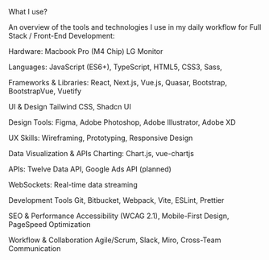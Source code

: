 What I use?

An overview of the tools and technologies I use in my daily workflow for Full Stack / Front-End Development:

Hardware:
Macbook Pro (M4 Chip)
LG Monitor 

Languages: 
JavaScript (ES6+), 
TypeScript, 
HTML5, 
CSS3, 
Sass,

Frameworks & Libraries: 
React, 
Next.js, 
Vue.js,
Quasar, 
Bootstrap, 
BootstrapVue, 
Vuetify

UI & Design
Tailwind CSS, 
Shadcn UI

Design Tools: 
Figma, 
Adobe Photoshop, 
Adobe Illustrator, 
Adobe XD

UX Skills: 
Wireframing, 
Prototyping, 
Responsive Design

Data Visualization & APIs
Charting: Chart.js, vue-chartjs

APIs: 
Twelve Data API, 
Google Ads API (planned)

WebSockets: 
Real-time data streaming

Development Tools
Git, 
Bitbucket, 
Webpack, 
Vite, 
ESLint, 
Prettier

SEO & Performance
Accessibility (WCAG 2.1), 
Mobile-First Design, 
PageSpeed Optimization

Workflow & Collaboration
Agile/Scrum,
Slack, 
Miro, 
Cross-Team Communication

